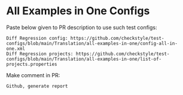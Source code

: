 # All Examples in One Configs
Paste below given to PR description to use such test configs:
```
Diff Regression config: https://github.com/checkstyle/test-configs/blob/main/Translation/all-examples-in-one/config-all-in-one.xml
Diff Regression projects: https://github.com/checkstyle/test-configs/blob/main/Translation/all-examples-in-one/list-of-projects.properties
```
Make comment in PR:
```
Github, generate report
```

